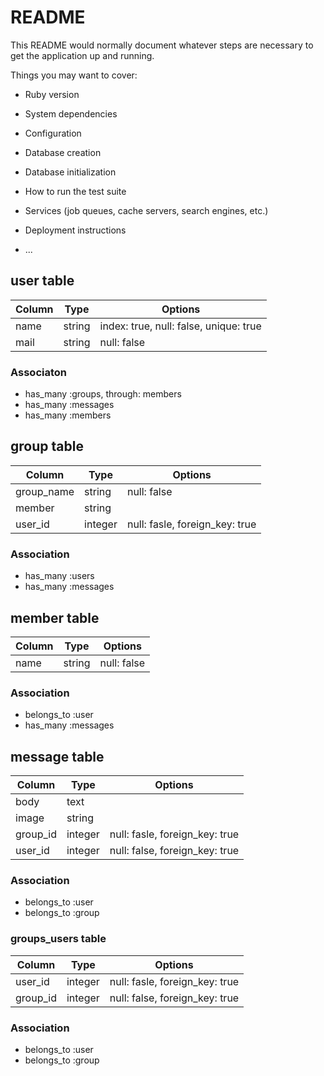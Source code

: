 # README

This README would normally document whatever steps are necessary to get the
application up and running.

Things you may want to cover:

* Ruby version

* System dependencies

* Configuration

* Database creation

* Database initialization

* How to run the test suite

* Services (job queues, cache servers, search engines, etc.)

* Deployment instructions

* ...

## user table

|Column|Type|Options|
|------|----|-------|
|name|string|index: true, null: false, unique: true|
|mail|string|null: false|

### Associaton
- has_many :groups, through: members
- has_many :messages
- has_many :members

## group table

|Column|Type|Options|
|------|----|-------|
|group_name|string|null: false|
|member|string|
|user_id|integer|null: fasle, foreign_key: true|

### Association
- has_many :users
- has_many :messages

## member table

|Column|Type|Options|
|------|----|-------|
|name|string|null: false|

### Association
- belongs_to :user
- has_many :messages

## message table

|Column|Type|Options|
|------|----|-------|
|body|text|
|image|string|
|group_id|integer|null: fasle, foreign_key: true|
|user_id|integer|null: false, foreign_key: true|

### Association
- belongs_to :user
- belongs_to :group

### groups_users table

|Column|Type|Options|
|------|----|-------|
|user_id|integer|null: fasle, foreign_key: true|
|group_id|integer|null: false, foreign_key: true|

### Association
- belongs_to :user
- belongs_to :group